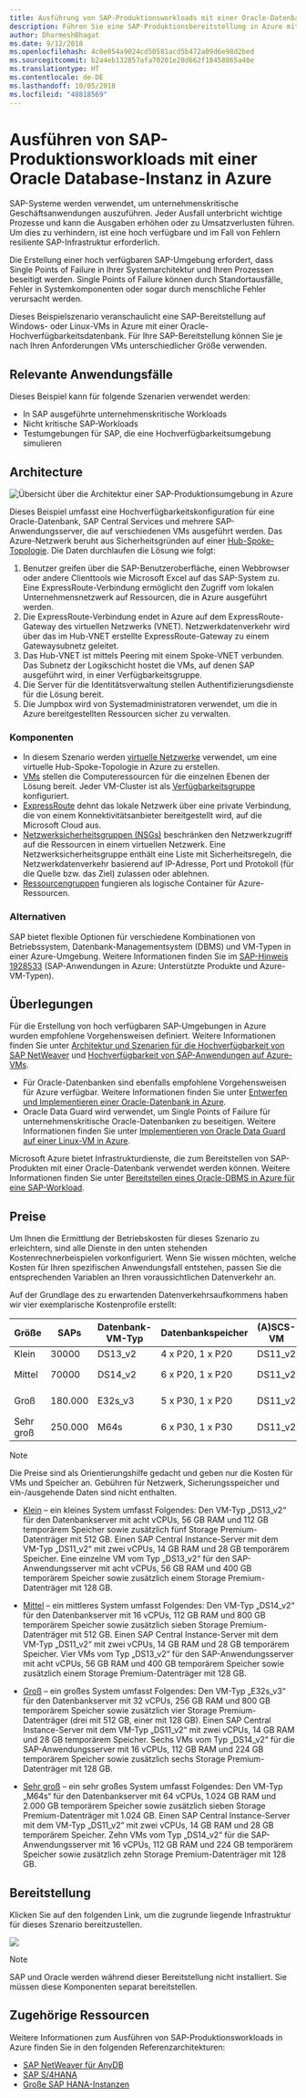 ```yaml
---
title: Ausführung von SAP-Produktionsworkloads mit einer Oracle-Datenbank in Azure
description: Führen Sie eine SAP-Produktionsbereitstellung in Azure mit einer Oracle-Datenbank aus.
author: DharmeshBhagat
ms.date: 9/12/2018
ms.openlocfilehash: 4c0e054a9024cd50581acd5b472a09d6e98d2bed
ms.sourcegitcommit: b2a4eb132857afa70201e28d662f18458865a48e
ms.translationtype: HT
ms.contentlocale: de-DE
ms.lasthandoff: 10/05/2018
ms.locfileid: "48818569"
---
```

# <a name="running-sap-production-workloads-using-an-oracle-database-on-azure"></a>Ausführen von SAP-Produktionsworkloads mit einer Oracle Database-Instanz in Azure

SAP-Systeme werden verwendet, um unternehmenskritische Geschäftsanwendungen auszuführen. Jeder Ausfall unterbricht wichtige Prozesse und kann die Ausgaben erhöhen oder zu Umsatzverlusten führen. Um dies zu verhindern, ist eine hoch verfügbare und im Fall von Fehlern resiliente SAP-Infrastruktur erforderlich.

Die Erstellung einer hoch verfügbaren SAP-Umgebung erfordert, dass Single Points of Failure in Ihrer Systemarchitektur und Ihren Prozessen beseitigt werden. Single Points of Failure können durch Standortausfälle, Fehler in Systemkomponenten oder sogar durch menschliche Fehler verursacht werden.

Dieses Beispielszenario veranschaulicht eine SAP-Bereitstellung auf Windows- oder Linux-VMs in Azure mit einer Oracle-Hochverfügbarkeitsdatenbank. Für Ihre SAP-Bereitstellung können Sie je nach Ihren Anforderungen VMs unterschiedlicher Größe verwenden.

## <a name="relevant-use-cases"></a>Relevante Anwendungsfälle

Dieses Beispiel kann für folgende Szenarien verwendet werden:

* In SAP ausgeführte unternehmenskritische Workloads
* Nicht kritische SAP-Workloads
* Testumgebungen für SAP, die eine Hochverfügbarkeitsumgebung simulieren

## <a name="architecture"></a>Architecture

![Übersicht über die Architektur einer SAP-Produktionsumgebung in Azure][architecture]

Dieses Beispiel umfasst eine Hochverfügbarkeitskonfiguration für eine Oracle-Datenbank, SAP Central Services und mehrere SAP-Anwendungsserver, die auf verschiedenen VMs ausgeführt werden. Das Azure-Netzwerk beruht aus Sicherheitsgründen auf einer [Hub-Spoke-Topologie](/azure/architecture/reference-architectures/hybrid-networking/hub-spoke). Die Daten durchlaufen die Lösung wie folgt:

1. Benutzer greifen über die SAP-Benutzeroberfläche, einen Webbrowser oder andere Clienttools wie Microsoft Excel auf das SAP-System zu. Eine ExpressRoute-Verbindung ermöglicht den Zugriff vom lokalen Unternehmensnetzwerk auf Ressourcen, die in Azure ausgeführt werden.
2. Die ExpressRoute-Verbindung endet in Azure auf dem ExpressRoute-Gateway des virtuellen Netzwerks (VNET). Netzwerkdatenverkehr wird über das im Hub-VNET erstellte ExpressRoute-Gateway zu einem Gatewaysubnetz geleitet.
3. Das Hub-VNET ist mittels Peering mit einem Spoke-VNET verbunden. Das Subnetz der Logikschicht hostet die VMs, auf denen SAP ausgeführt wird, in einer Verfügbarkeitsgruppe.
4. Die Server für die Identitätsverwaltung stellen Authentifizierungsdienste für die Lösung bereit.
5. Die Jumpbox wird von Systemadministratoren verwendet, um die in Azure bereitgestellten Ressourcen sicher zu verwalten.

### <a name="components"></a>Komponenten

* In diesem Szenario werden [virtuelle Netzwerke](/azure/virtual-network/virtual-networks-overview) verwendet, um eine virtuelle Hub-Spoke-Topologie in Azure zu erstellen.
* [VMs](/azure/virtual-machines/windows/overview) stellen die Computeressourcen für die einzelnen Ebenen der Lösung bereit. Jeder VM-Cluster ist als [Verfügbarkeitsgruppe](/azure/virtual-machines/windows/regions-and-availability#availability-sets) konfiguriert.
* [ExpressRoute](/azure/expressroute/expressroute-introduction) dehnt das lokale Netzwerk über eine private Verbindung, die von einem Konnektivitätsanbieter bereitgestellt wird, auf die Microsoft Cloud aus.
* [Netzwerksicherheitsgruppen (NSGs)](/azure/virtual-network/security-overview) beschränken den Netzwerkzugriff auf die Ressourcen in einem virtuellen Netzwerk. Eine Netzwerksicherheitsgruppe enthält eine Liste mit Sicherheitsregeln, die Netzwerkdatenverkehr basierend auf IP-Adresse, Port und Protokoll (für die Quelle bzw. das Ziel) zulassen oder ablehnen. 
* [Ressourcengruppen](/azure/azure-resource-manager/resource-group-overview#resource-groups) fungieren als logische Container für Azure-Ressourcen.

### <a name="alternatives"></a>Alternativen

SAP bietet flexible Optionen für verschiedene Kombinationen von Betriebssystem, Datenbank-Managementsystem (DBMS) und VM-Typen in einer Azure-Umgebung. Weitere Informationen finden Sie im [SAP-Hinweis 1928533](https://launchpad.support.sap.com/#/notes/1928533) (SAP-Anwendungen in Azure: Unterstützte Produkte und Azure-VM-Typen).

## <a name="considerations"></a>Überlegungen

Für die Erstellung von hoch verfügbaren SAP-Umgebungen in Azure wurden empfohlene Vorgehensweisen definiert. Weitere Informationen finden Sie unter [Architektur und Szenarien für die Hochverfügbarkeit von SAP NetWeaver](/azure/virtual-machines/workloads/sap/sap-high-availability-architecture-scenarios)
und [Hochverfügbarkeit von SAP-Anwendungen auf Azure-VMs](/azure/virtual-machines/workloads/sap/high-availability-guide).
* Für Oracle-Datenbanken sind ebenfalls empfohlene Vorgehensweisen für Azure verfügbar. Weitere Informationen finden Sie unter [Entwerfen und Implementieren einer Oracle-Datenbank in Azure](/azure/virtual-machines/workloads/oracle/oracle-design). 
* Oracle Data Guard wird verwendet, um Single Points of Failure für unternehmenskritische Oracle-Datenbanken zu beseitigen. Weitere Informationen finden Sie unter [Implementieren von Oracle Data Guard auf einer Linux-VM in Azure](/azure/virtual-machines/workloads/oracle/configure-oracle-dataguard).

Microsoft Azure bietet Infrastrukturdienste, die zum Bereitstellen von SAP-Produkten mit einer Oracle-Datenbank verwendet werden können. Weitere Informationen finden Sie unter [Bereitstellen eines Oracle-DBMS in Azure für eine SAP-Workload](/azure/virtual-machines/workloads/sap/dbms_guide_oracle).

## <a name="pricing"></a>Preise

Um Ihnen die Ermittlung der Betriebskosten für dieses Szenario zu erleichtern, sind alle Dienste in den unten stehenden Kostenrechnerbeispielen vorkonfiguriert. Wenn Sie wissen möchten, welche Kosten für Ihren spezifischen Anwendungsfall entstehen, passen Sie die entsprechenden Variablen an Ihren voraussichtlichen Datenverkehr an.

Auf der Grundlage des zu erwartenden Datenverkehrsaufkommens haben wir vier exemplarische Kostenprofile erstellt:

|Größe|SAPs|Datenbank-VM-Typ|Datenbankspeicher|(A)SCS-VM|(A)SCS-Speicher|App-VM-Typ|App-Speicher|Azure-Preisrechner|
|----|----|-------|-------|-----|---|---|--------|---------------|
|Klein|30000|DS13_v2|4 x P20, 1 x P20|DS11_v2|1 x P10|DS13_v2|1 x P10|[Klein](https://azure.com/e/45880ba0bfdf47d497851a7cf2650c7c)|
|Mittel|70000|DS14_v2|6 x P20, 1 x P20|DS11_v2|1 x P10|4 x DS13_v2|1 x P10|[Mittel](https://azure.com/e/9a523f79591347ca9a48c3aaa1406f8a)|
Groß|180.000|E32s_v3|5 x P30, 1 x P20|DS11_v2|1 x P10|6 x DS14_v2|1 x P10|[Groß](https://azure.com/e/f70fccf571e948c4b37d4fecc07cbf42)|
Sehr groß|250.000|M64s|6 x P30, 1 x P30|DS11_v2|1 x P10|10 x DS14_v2|1 x P10|[Sehr groß](https://azure.com/e/58c636922cf94faf9650f583ff35e97b)|

> [!NOTE]
> Die Preise sind als Orientierungshilfe gedacht und geben nur die Kosten für VMs und Speicher an. Gebühren für Netzwerk, Sicherungsspeicher und ein-/ausgehende Daten sind nicht enthalten.

* [Klein](https://azure.com/e/45880ba0bfdf47d497851a7cf2650c7c) – ein kleines System umfasst Folgendes: Den VM-Typ „DS13_v2“ für den Datenbankserver mit acht vCPUs, 56 GB RAM und 112 GB temporärem Speicher sowie zusätzlich fünf Storage Premium-Datenträger mit 512 GB. Einen SAP Central Instance-Server mit dem VM-Typ „DS11_v2“ mit zwei vCPUs, 14 GB RAM und 28 GB temporärem Speicher. Eine einzelne VM vom Typ „DS13_v2“ für den SAP-Anwendungsserver mit acht vCPUs, 56 GB RAM und 400 GB temporärem Speicher sowie zusätzlich einem Storage Premium-Datenträger mit 128 GB.

* [Mittel](https://azure.com/e/9a523f79591347ca9a48c3aaa1406f8a) – ein mittleres System umfasst Folgendes: Den VM-Typ „DS14_v2“ für den Datenbankserver mit 16 vCPUs, 112 GB RAM und 800 GB temporärem Speicher sowie zusätzlich sieben Storage Premium-Datenträger mit 512 GB. Einen SAP Central Instance-Server mit dem VM-Typ „DS11_v2“ mit zwei vCPUs, 14 GB RAM und 28 GB temporärem Speicher. Vier VMs vom Typ „DS13_v2“ für den SAP-Anwendungsserver mit acht vCPUs, 56 GB RAM und 400 GB temporärem Speicher sowie zusätzlich einem Storage Premium-Datenträger mit 128 GB.

* [Groß](https://azure.com/e/f70fccf571e948c4b37d4fecc07cbf42) – ein großes System umfasst Folgendes: Den VM-Typ „E32s_v3“ für den Datenbankserver mit 32 vCPUs, 256 GB RAM und 800 GB temporärem Speicher sowie zusätzlich vier Storage Premium-Datenträger (drei mit 512 GB, einer mit 128 GB). Einen SAP Central Instance-Server mit dem VM-Typ „DS11_v2“ mit zwei vCPUs, 14 GB RAM und 28 GB temporärem Speicher. Sechs VMs vom Typ „DS14_v2“ für die SAP-Anwendungsserver mit 16 vCPUs, 112 GB RAM und 224 GB temporärem Speicher sowie zusätzlich sechs Storage Premium-Datenträger mit 128 GB.

* [Sehr groß](https://azure.com/e/58c636922cf94faf9650f583ff35e97b) – ein sehr großes System umfasst Folgendes: Den VM-Typ „M64s“ für den Datenbankserver mit 64 vCPUs, 1.024 GB RAM und 2.000 GB temporärem Speicher sowie zusätzlich sieben Storage Premium-Datenträger mit 1.024 GB. Einen SAP Central Instance-Server mit dem VM-Typ „DS11_v2“ mit zwei vCPUs, 14 GB RAM und 28 GB temporärem Speicher. Zehn VMs vom Typ „DS14_v2“ für die SAP-Anwendungsserver mit 16 vCPUs, 112 GB RAM und 224 GB temporärem Speicher sowie zusätzlich zehn Storage Premium-Datenträger mit 128 GB.

## <a name="deployment"></a>Bereitstellung

Klicken Sie auf den folgenden Link, um die zugrunde liegende Infrastruktur für dieses Szenario bereitzustellen.

<a
href="https://portal.azure.com/#create/Microsoft.Template/uri/https%3A%2F%2Fraw.githubusercontent.com%2Fmspnp%2Fsolution-architectures%2Fmaster%2Fapps%2Fsap-3tier-distributed-ora%2Fazuredeploy.json" target="_blank">
    <img src="https://azuredeploy.net/deploybutton.png"/>
</a>

> [!NOTE]
> SAP und Oracle werden während dieser Bereitstellung nicht installiert. Sie müssen diese Komponenten separat bereitstellen.

## <a name="related-resources"></a>Zugehörige Ressourcen

Weitere Informationen zum Ausführen von SAP-Produktionsworkloads in Azure finden Sie in den folgenden Referenzarchitekturen:
* [SAP NetWeaver für AnyDB](/azure/architecture/reference-architectures/sap/sap-netweaver) 
* [SAP S/4HANA](/azure/architecture/reference-architectures/sap/sap-s4hana)
* [Große SAP HANA-Instanzen](/azure/architecture/reference-architectures/sap/hana-large-instances)

<!-- links -->
[architecture]: media/architecture-sap-production.png
